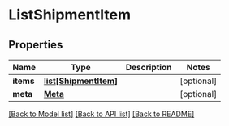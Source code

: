 # ListShipmentItem

## Properties
Name | Type | Description | Notes
------------ | ------------- | ------------- | -------------
**items** | [**list[ShipmentItem]**](ShipmentItem.md) |  | [optional] 
**meta** | [**Meta**](Meta.md) |  | [optional] 

[[Back to Model list]](../README.md#documentation-for-models) [[Back to API list]](../README.md#documentation-for-api-endpoints) [[Back to README]](../README.md)



